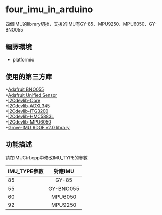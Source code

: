 # four_imu_in_arduino
 四個IMU的library切換，支援的IMU有GY-85、MPU9250、MPU6050、GY-BNO055

## 編譯環境
* platformio
## 使用的第三方庫
*[Adafruit BNO055](https://github.com/adafruit/Adafruit_BNO055.git)  
*[Adafruit Unified Sensor](https://github.com/adafruit/Adafruit_Sensor.git)  
*[I2Cdevlib-Core](https://github.com/jrowberg/i2cdevlib.git)  
*[I2Cdevlib-ADXL345](https://github.com/jrowberg/i2cdevlib/tree/master/Arduino/ADXL345)  
*[I2Cdevlib-ITG3200](https://github.com/jrowberg/i2cdevlib/tree/master/Arduino/ITG3200)  
*[I2Cdevlib-HMC5883L](https://github.com/jrowberg/i2cdevlib/tree/master/Arduino/HMC5883L)  
*[I2Cdevlib-MPU6050](https://github.com/jrowberg/i2cdevlib/tree/master/Arduino/MPU6050)  
*[Grove-IMU 9DOF v2.0 library](https://www.seeedstudio.com/blog/2019/12/09/getting-started-with-mpu-9250-arduino-guide/)  

## 功能描述
請在IMUCtrl.cpp中修改IMU_TYPE的參數

| IMU_TYPE參數  | 對應IMU |
| ------------- |:-------------:|
| 85      | GY-85     |
| 55      | GY-BNO055     |
| 60      | MPU6050     |
| 92      | MPU9250     |
